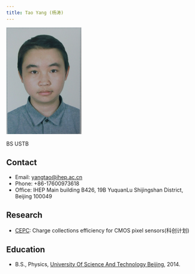 ```yaml
---
title: Tao Yang (杨涛)
---
```

<img src="/images/tao.jpg" width="200"/>

BS USTB 

## Contact 
- Email: yangtao@ihep.ac.cn 
- Phone: +86-17600973618
- Office: IHEP Main building B426, 19B YuquanLu Shijingshan District, Beijing 100049

## Research
- [CEPC](http://cepc.ihep.ac.cn): Charge collections efficiency for CMOS pixel sensors(科创计划)

## Education
- B.S., Physics, [University Of Science And Technology Beijing](http://www.ustb.edu.cn/), 2014.




